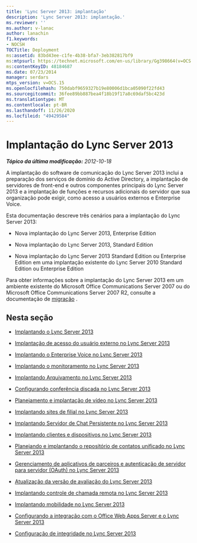 ```yaml
---
title: 'Lync Server 2013: implantação'
description: 'Lync Server 2013: implantação.'
ms.reviewer: ''
ms.author: v-lanac
author: lanachin
f1.keywords:
- NOCSH
TOCTitle: Deployment
ms:assetid: 83bd43ee-c1fe-4b38-bfa7-3eb382817bf9
ms:mtpsurl: https://technet.microsoft.com/en-us/library/Gg398664(v=OCS.15)
ms:contentKeyID: 48184687
ms.date: 07/23/2014
manager: serdars
mtps_version: v=OCS.15
ms.openlocfilehash: 750dabf9659327b19e80006d1bca05090f22fd43
ms.sourcegitcommit: 36fee89bb887bea4f18b19f17a8c69daf5bc423d
ms.translationtype: MT
ms.contentlocale: pt-BR
ms.lasthandoff: 11/26/2020
ms.locfileid: "49429584"
---
```

# <a name="deployment-of-lync-server-2013"></a>Implantação do Lync Server 2013

<div data-xmlns="http://www.w3.org/1999/xhtml">

<div class="topic" data-xmlns="http://www.w3.org/1999/xhtml" data-msxsl="urn:schemas-microsoft-com:xslt" data-cs="https://msdn.microsoft.com/">

<div data-asp="https://msdn2.microsoft.com/asp">



</div>

<div id="mainSection">

<div id="mainBody">

<span> </span>

_**Tópico da última modificação:** 2012-10-18_

A implantação do software de comunicação do Lync Server 2013 inclui a preparação dos serviços de domínio do Active Directory, a implantação de servidores de front-end e outros componentes principais do Lync Server 2013 e a implantação de funções e recursos adicionais do servidor que sua organização pode exigir, como acesso a usuários externos e Enterprise Voice.

Esta documentação descreve três cenários para a implantação do Lync Server 2013:

  - Nova implantação do Lync Server 2013, Enterprise Edition

  - Nova implantação do Lync Server 2013, Standard Edition

  - Nova implantação do Lync Server 2013 Standard Edition ou Enterprise Edition em uma implantação existente do Lync Server 2010 Standard Edition ou Enterprise Edition

Para obter informações sobre a implantação do Lync Server 2013 em um ambiente existente do Microsoft Office Communications Server 2007 ou do Microsoft Office Communications Server 2007 R2, consulte a documentação de [migração](migration.md) .

<div>

## <a name="in-this-section"></a>Nesta seção

  - [Implantando o Lync Server 2013](lync-server-2013-deploying-lync-server.md)

  - [Implantação de acesso do usuário externo no Lync Server 2013](lync-server-2013-deploying-external-user-access.md)

  - [Implantando o Enterprise Voice no Lync Server 2013](lync-server-2013-deploying-enterprise-voice.md)

  - [Implantando o monitoramento no Lync Server 2013](lync-server-2013-deploying-monitoring.md)

  - [Implantando Arquivamento no Lync Server 2013](lync-server-2013-deploying-archiving.md)

  - [Configurando conferência discada no Lync Server 2013](lync-server-2013-configuring-dial-in-conferencing.md)

  - [Planejamento e implantação de vídeo no Lync Server 2013](lync-server-2013-planning-and-deploying-video.md)

  - [Implantando sites de filial no Lync Server 2013](lync-server-2013-deploying-branch-sites.md)

  - [Implantando Servidor de Chat Persistente no Lync Server 2013](lync-server-2013-deploying-persistent-chat-server.md)

  - [Implantando clientes e dispositivos no Lync Server 2013](lync-server-2013-deploying-clients-and-devices.md)

  - [Planejando e implantando o repositório de contatos unificado no Lync Server 2013](lync-server-2013-planning-and-deploying-unified-contact-store.md)

  - [Gerenciamento de aplicativos de parceiros e autenticação de servidor para servidor (OAuth) no Lync Server 2013](lync-server-2013-managing-server-to-server-authentication-oauth-and-partner-applications.md)

  - [Atualização da versão de avaliação do Lync Server 2013](lync-server-2013-updating-from-the-evaluation-version.md)

  - [Implantando controle de chamada remota no Lync Server 2013](lync-server-2013-deploying-remote-call-control.md)

  - [Implantando mobilidade no Lync Server 2013](lync-server-2013-deploying-mobility.md)

  - [Configurando a integração com o Office Web Apps Server e o Lync Server 2013](lync-server-2013-enabling-office-web-apps-server-and-lync-server-2013.md)

  - [Configuração de integridade no Lync Server 2013](lync-server-2013-health-configuration-in-lync-server.md)

</div>

</div>

<span> </span>

</div>

</div>

</div>

